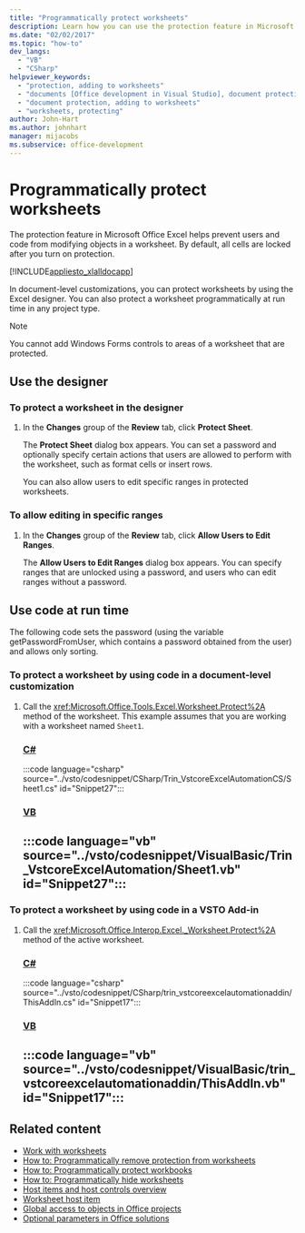 ```yaml
---
title: "Programmatically protect worksheets"
description: Learn how you can use the protection feature in Microsoft Excel to prevent users and code from modifying objects in a worksheet.
ms.date: "02/02/2017"
ms.topic: "how-to"
dev_langs:
  - "VB"
  - "CSharp"
helpviewer_keywords:
  - "protection, adding to worksheets"
  - "documents [Office development in Visual Studio], document protection"
  - "document protection, adding to worksheets"
  - "worksheets, protecting"
author: John-Hart
ms.author: johnhart
manager: mijacobs
ms.subservice: office-development
---
```

# Programmatically protect worksheets

  The protection feature in Microsoft Office Excel helps prevent users and code from modifying objects in a worksheet. By default, all cells are locked after you turn on protection.

 [!INCLUDE[appliesto_xlalldocapp](../vsto/includes/appliesto-xlalldocapp-md.md)]

 In document-level customizations, you can protect worksheets by using the Excel designer. You can also protect a worksheet programmatically at run time in any project type.

> [!NOTE]
> You cannot add Windows Forms controls to areas of a worksheet that are protected.

## Use the designer

### To protect a worksheet in the designer

1. In the **Changes** group of the **Review** tab, click **Protect Sheet**.

    The **Protect Sheet** dialog box appears. You can set a password and optionally specify certain actions that users are allowed to perform with the worksheet, such as format cells or insert rows.

   You can also allow users to edit specific ranges in protected worksheets.

### To allow editing in specific ranges

1. In the **Changes** group of the **Review** tab, click **Allow Users to Edit Ranges**.

     The **Allow Users to Edit Ranges** dialog box appears. You can specify ranges that are unlocked using a password, and users who can edit ranges without a password.

## Use code at run time
 The following code sets the password (using the variable getPasswordFromUser, which contains a password obtained from the user) and allows only sorting.

### To protect a worksheet by using code in a document-level customization

1. Call the <xref:Microsoft.Office.Tools.Excel.Worksheet.Protect%2A> method of the worksheet. This example assumes that you are working with a worksheet named `Sheet1`.

     ### [C#](#tab/csharp)
     :::code language="csharp" source="../vsto/codesnippet/CSharp/Trin_VstcoreExcelAutomationCS/Sheet1.cs" id="Snippet27":::

     ### [VB](#tab/vb)
     :::code language="vb" source="../vsto/codesnippet/VisualBasic/Trin_VstcoreExcelAutomation/Sheet1.vb" id="Snippet27":::
     ---

### To protect a worksheet by using code in a VSTO Add-in

1. Call the <xref:Microsoft.Office.Interop.Excel._Worksheet.Protect%2A> method of the active worksheet.

     ### [C#](#tab/csharp)
     :::code language="csharp" source="../vsto/codesnippet/CSharp/trin_vstcoreexcelautomationaddin/ThisAddIn.cs" id="Snippet17":::

     ### [VB](#tab/vb)
     :::code language="vb" source="../vsto/codesnippet/VisualBasic/trin_vstcoreexcelautomationaddin/ThisAddIn.vb" id="Snippet17":::
     ---

## Related content
- [Work with worksheets](../vsto/working-with-worksheets.md)
- [How to: Programmatically remove protection from worksheets](../vsto/how-to-programmatically-remove-protection-from-worksheets.md)
- [How to: Programmatically protect workbooks](../vsto/how-to-programmatically-protect-workbooks.md)
- [How to: Programmatically hide worksheets](../vsto/how-to-programmatically-hide-worksheets.md)
- [Host items and host controls overview](../vsto/host-items-and-host-controls-overview.md)
- [Worksheet host item](../vsto/worksheet-host-item.md)
- [Global access to objects in Office projects](../vsto/global-access-to-objects-in-office-projects.md)
- [Optional parameters in Office solutions](../vsto/optional-parameters-in-office-solutions.md)
